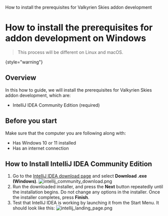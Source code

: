 <link-summary>How to install the prerequisites for Valkyrien Skies addon development</link-summary>

# How to install the prerequisites for addon development on Windows

> This process will be different on Linux and macOS.
>
{style="warning"}

## Overview 

In this how to guide, we will install the prerequisites for Valkyrien Skies addon development, which are:

- IntelliJ IDEA Community Edition (required)

## Before you start

Make sure that the computer you are following along with:
- Has Windows 10 or 11 installed
- Has an internet connection

## How to Install IntelliJ IDEA Community Edition

1. Go to the [IntelliJ IDEA download page](https://www.jetbrains.com/idea/download/?section=windows) and select 
**Download .exe (Windows)**. ![intellij_community_download.png](intellij_community_download.png)
2. Run the downloaded installer, and press the **Next** button repeatedly until the installation begins. Do not change
any options in the installer. Once the installer completes, press **Finish**.
3. Test that IntelliJ IDEA is working by launching it from the Start Menu. It should look like this:
![intellij_landing_page.png](intellij_landing_page.png)
